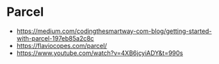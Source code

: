 
# Parcel
- https://medium.com/codingthesmartway-com-blog/getting-started-with-parcel-197eb85a2c8c
- https://flaviocopes.com/parcel/
- https://www.youtube.com/watch?v=4XB6jcyiADY&t=990s
